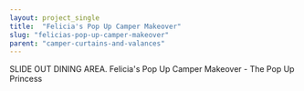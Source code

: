 ```yaml
---
layout: project_single
title:  "Felicia's Pop Up Camper Makeover"
slug: "felicias-pop-up-camper-makeover"
parent: "camper-curtains-and-valances"
---
```

SLIDE OUT DINING AREA.  Felicia's Pop Up Camper Makeover - The Pop Up Princess